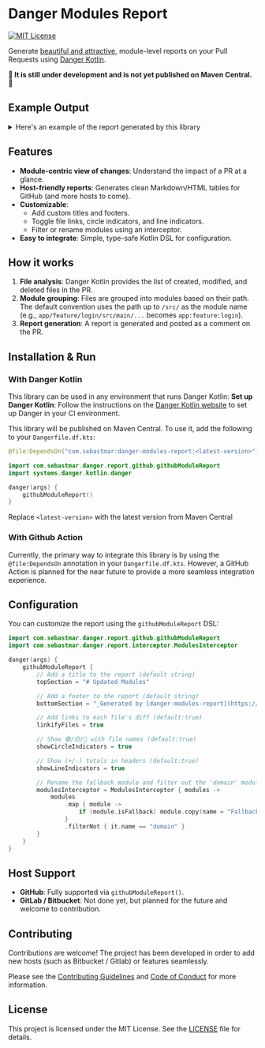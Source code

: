 # Danger Modules Report

[![MIT License](https://img.shields.io/badge/License-MIT-green.svg)](LICENSE)

Generate [beautiful and attractive](https://github.com/SebVay/Danger-Module-Report/pull/1), module-level reports on your Pull Requests using [Danger Kotlin](https://danger.systems/kotlin/).

**🚧 It is still under development and is not yet published on Maven Central. 🚧**

## Example Output

<details>
  <summary>Here's an example of the report generated by this library</summary>
  <img width="1403" height="976" alt="Capture d'écran 2025-08-21 221936" src="https://github.com/user-attachments/assets/5de3d71b-25fa-48b4-84cc-ddade653d184" />
</details>

## Features

- **Module-centric view of changes**: Understand the impact of a PR at a glance.
- **Host-friendly reports**: Generates clean Markdown/HTML tables for GitHub (and more hosts to come).
- **Customizable**:
    - Add custom titles and footers.
    - Toggle file links, circle indicators, and line indicators.
    - Filter or rename modules using an interceptor.
- **Easy to integrate**: Simple, type-safe Kotlin DSL for configuration.

## How it works

1. **File analysis**: Danger Kotlin provides the list of created, modified, and deleted files in the PR.
2. **Module grouping**: Files are grouped into modules based on their path. The default convention uses the path up to `/src/` as the module name (e.g., `app/feature/login/src/main/...` becomes `app:feature:login`).
3. **Report generation**: A report is generated and posted as a comment on the PR.

## Installation & Run

### With Danger Kotlin

This library can be used in any environment that runs Danger Kotlin:
**Set up Danger Kotlin**: Follow the instructions on the [Danger Kotlin website](https://danger.systems/kotlin/) to set
up Danger in your CI environment.

This library will be published on Maven Central. To use it, add the following to your `Dangerfile.df.kts`:

```kotlin
@file:DependsOn("com.sebastmar:danger-modules-report:<latest-version>")

import com.sebastmar.danger.report.github.githubModuleReport
import systems.danger.kotlin.danger

danger(args) {
    githubModuleReport()
}
```

Replace `<latest-version>` with the latest version from Maven Central

### With Github Action

Currently, the primary way to integrate this library is by using the `@file:DependsOn` annotation in your `Dangerfile.df.kts`. 
However, a GitHub Action is planned for the near future to provide a more seamless integration experience.


## Configuration

You can customize the report using the `githubModuleReport` DSL:

```kotlin
import com.sebastmar.danger.report.github.githubModuleReport
import com.sebastmar.danger.report.interceptor.ModulesInterceptor

danger(args) {
    githubModuleReport {
        // Add a title to the report (default string)
        topSection = "# Updated Modules"

        // Add a footer to the report (default string)
        bottomSection = "_Generated by [danger-modules-report](https://github.com/SebVay/danger-modules-report)_"

        // Add links to each file's diff (default:true)
        linkifyFiles = true

        // Show 🟢/🟡/🔴 with file names (default:true)
        showCircleIndicators = true

        // Show (+/-) totals in headers (default:true)
        showLineIndicators = true

        // Rename the fallback module and filter out the 'domain' module (default: NoOpModulesInterceptor)
        modulesInterceptor = ModulesInterceptor { modules ->
            modules
                .map { module ->
                    if (module.isFallback) module.copy(name = "Fallback Module") else module
                }
                .filterNot { it.name == "domain" }
        }
    }
}
```

## Host Support

- **GitHub**: Fully supported via `githubModuleReport()`.
- **GitLab / Bitbucket**: Not done yet, but planned for the future and welcome to contribution.

## Contributing

Contributions are welcome!
The project has been developed in order to add new hosts (such as Bitbucket / Gitlab) or features seamlessly.

Please see the [Contributing Guidelines](CONTRIBUTING.md) and [Code of Conduct](CODE_OF_CONDUCT.md) for more
information.

## License

This project is licensed under the MIT License. See the [LICENSE](LICENSE) file for details.
